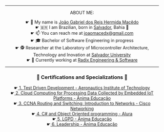 <div align="center">
  <hr>
  <div>ABOUT ME:</div>


   ☛ 🤝 My name is <a href="https://www.linkedin.com/in/joaomacedx/">João Gabriel dos Reis Hermida Macêdo</a><br>
   ☛ 🇧🇷 I am Brazilian, born in <a href= "https://www.tripadvisor.com/Attractions-g303272-Activities-Salvador_State_of_Bahia.html">Salvador</a>, Bahia 🌊<br>
   ☛ 📫 You can reach me at <a href="mailto:joaomacedx@gmail.com">joaomacedx@gmail.com</a><br>
   ☛ 🎓 Bachelor of Software Engineering in progress <br>
   ☛ 🕵️‍ Researcher at the Laboratory of Microcontroller Architecture, Technology and Inovation at <a href="https://www.unifacs.br">Salvador University</a><br>
   ☛ 💼 Currently working at <a href="https://www.radixeng.com">Radix Engineering & Software</a><br>


<hr>

   <h3> 📜 Certifications and Specializations 📜</h3>
   ☛<a href="https://www.coursera.org/account/accomplishments/verify/DCW6HVETYK5L"> 1. Test Driven Development - Aeronautics Institute of Technology</a><br>
   ☛<a href= "https://drive.google.com/file/d/1pFW06RpDLO7Taiz6eHL4pg9x74fh6F8b/view"> 2. Cloud Computing for Processing Data Collected by Embedded IoT Platforms - Ânima Educação </a><br>
   ☛<a href="https://drive.google.com/file/d/1UJV0WiqPPWL_KRW0K843jK3BqvDz3QHM/view?usp=sharing"> 3. CCNA Routing and Switching: Introduction to Networks - Cisco Networking </a><br>
   ☛<a href="https://cursos.alura.com.br/degree/certificate/6d82d916-2649-42ed-8543-7b31768b65f3?lang=en"> 4. C# and Object Oriented programming - Alura </a><br>
   ☛<a href="https://drive.google.com/file/d/1jyXlZEGic3ZvL7F4dQjUIeKM5-iDslUl/view?usp=drivesdk"> 5. LGPD - Ânima Educação </a><br>
   ☛<a href="https://drive.google.com/file/d/132QSzy79gaX7kI-jK6nZmO-iUGvr5W_L/view?usp=drivesdk"> 6. Leadership - Ânima Educação </a><br>
 
</div>
